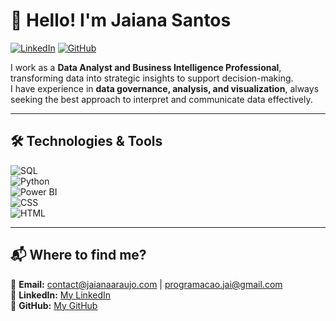 # 👋 Hello! I'm Jaiana Santos  

[![LinkedIn](https://img.shields.io/badge/-LinkedIn-blue?style=flat-square&logo=linkedin&logoColor=white)](https://www.linkedin.com/in/jaiana-santos-dev/)
[![GitHub](https://img.shields.io/badge/-GitHub-black?style=flat-square&logo=github&logoColor=white)](https://github.com/jaianaaraujo/)

I work as a **Data Analyst and Business Intelligence Professional**, transforming data into strategic insights to support decision-making.  
I have experience in **data governance, analysis, and visualization**, always seeking the best approach to interpret and communicate data effectively.  

---

## **🛠️ Technologies & Tools**  
![SQL](https://img.shields.io/badge/-SQL-4479A1?style=flat-square&logo=postgresql&logoColor=white)  
![Python](https://img.shields.io/badge/-Python-3776AB?style=flat-square&logo=python&logoColor=white)  
![Power BI](https://img.shields.io/badge/-Power%20BI-F2C811?style=flat-square&logo=powerbi&logoColor=black)  
![CSS](https://img.shields.io/badge/-CSS3-1572B6?style=flat-square&logo=css3&logoColor=white)  
![HTML](https://img.shields.io/badge/-HTML5-E34F26?style=flat-square&logo=html5&logoColor=white)  

---

## **📬 Where to find me?**  
📩 **Email:** [contact@jaianaaraujo.com](mailto:contact@jaianaaraujo.com) | [programacao.jai@gmail.com](mailto:programacao.jai@gmail.com)  
💼 **LinkedIn:** [My LinkedIn](https://www.linkedin.com/in/jaiana-santos-dev/)  
📂 **GitHub:** [My GitHub](https://github.com/jaianaaraujo/)